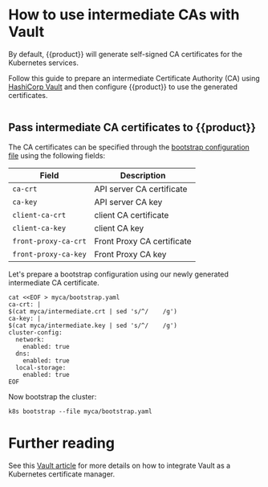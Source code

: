 # How to use intermediate CAs with Vault

By default, {{product}} will generate self-signed CA certificates
for the Kubernetes services.

Follow this guide to prepare an intermediate Certificate Authority (CA) using
[HashiCorp Vault] and then configure {{product}} to use the generated
certificates.

```{include} /_parts/common_vault_intermediate_ca.md
```

## Pass intermediate CA certificates to {{product}}

The CA certificates can be specified through the [bootstrap configuration file]
using the following fields:

| Field                  | Description                |
|------------------------|----------------------------|
| ``ca-crt``             | API server CA certificate  |
| ``ca-key``             | API server CA key          |
| ``client-ca-crt``      | client CA certificate      |
| ``client-ca-key``      | client CA key              |
| ``front-proxy-ca-crt`` | Front Proxy CA certificate |
| ``front-proxy-ca-key`` | Front Proxy CA key         |

Let's prepare a bootstrap configuration using our newly generated intermediate
CA certificate.

```
cat <<EOF > myca/bootstrap.yaml
ca-crt: |
$(cat myca/intermediate.crt | sed 's/^/    /g')
ca-key: |
$(cat myca/intermediate.key | sed 's/^/    /g')
cluster-config:
  network:
    enabled: true
  dns:
    enabled: true
  local-storage:
    enabled: true
EOF
```

Now bootstrap the cluster:

```
k8s bootstrap --file myca/bootstrap.yaml
```

# Further reading

See this [Vault article] for more details on how to integrate Vault as a
Kubernetes certificate manager.

<!--LINKS -->
[HashiCorp Vault]: https://developer.hashicorp.com/vault/docs
[bootstrap configuration file]: /snap/reference/config-files/bootstrap-config.md
[Vault article]: https://support.hashicorp.com/hc/en-us/articles/21920341210899-Create-an-Intermediate-CA-in-Kubernetes-using-Vault-as-a-certificate-manager
